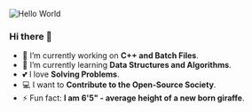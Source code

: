 ![Hello World](https://github.com/freyam/freyam/blob/master/hello-world.gif?raw=true)

### Hi there 👋

- 🔭 I’m currently working on **C++ and Batch Files**.
- 🌱 I’m currently learning **Data Structures and Algorithms**.
- 💕 I love **Solving Problems**.
- 💻 I want to **Contribute to the Open-Source Society**.
- ⚡ Fun fact: **I am 6'5" - average height of a new born giraffe**.
